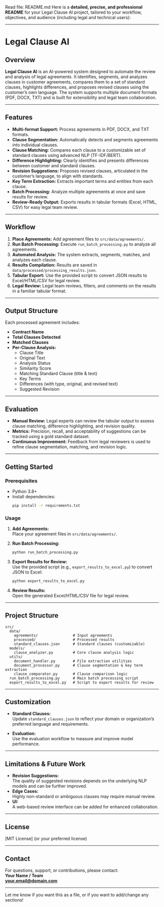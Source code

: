 Read file: README.md
Here is a **detailed, precise, and professional README** for your Legal Clause AI project, tailored to your workflow, objectives, and audience (including legal and technical users):

---

# Legal Clause AI

## Overview

**Legal Clause AI** is an AI-powered system designed to automate the review and analysis of legal agreements. It identifies, segments, and analyzes clauses in customer agreements, compares them to a set of standard clauses, highlights differences, and proposes revised clauses using the customer’s own language. The system supports multiple document formats (PDF, DOCX, TXT) and is built for extensibility and legal team collaboration.

---

## Features

- **Multi-format Support:** Process agreements in PDF, DOCX, and TXT formats.
- **Clause Segmentation:** Automatically detects and segments agreements into individual clauses.
- **Clause Matching:** Compares each clause to a customizable set of standard clauses using advanced NLP (TF-IDF/BERT).
- **Difference Highlighting:** Clearly identifies and presents differences between customer and standard clauses.
- **Revision Suggestions:** Proposes revised clauses, articulated in the customer’s language, to align with standards.
- **Key Term Extraction:** Extracts important terms and entities from each clause.
- **Batch Processing:** Analyze multiple agreements at once and save results for review.
- **Review-Ready Output:** Exports results in tabular formats (Excel, HTML, CSV) for easy legal team review.

---

## Workflow

1. **Place Agreements:** Add agreement files to `src/data/agreements/`.
2. **Run Batch Processing:** Execute `run_batch_processing.py` to analyze all agreements.
3. **Automated Analysis:** The system extracts, segments, matches, and analyzes each clause.
4. **Results Compilation:** Results are saved in `data/processed/processing_results.json`.
5. **Tabular Export:** Use the provided script to convert JSON results to Excel/HTML/CSV for legal review.
6. **Legal Review:** Legal team reviews, filters, and comments on the results in a familiar tabular format.

---

## Output Structure

Each processed agreement includes:
- **Contract Name**
- **Total Clauses Detected**
- **Matched Clauses**
- **Per-Clause Analysis:**
  - Clause Title
  - Original Text
  - Analysis Status
  - Similarity Score
  - Matching Standard Clause (title & text)
  - Key Terms
  - Differences (with type, original, and revised text)
  - Suggested Revision

---

## Evaluation

- **Manual Review:** Legal experts can review the tabular output to assess clause matching, difference highlighting, and revision quality.
- **Metrics:** Precision, recall, and acceptability of suggestions can be tracked using a gold standard dataset.
- **Continuous Improvement:** Feedback from legal reviewers is used to refine clause segmentation, matching, and revision logic.

---

## Getting Started

### Prerequisites

- Python 3.8+
- Install dependencies:
  ```bash
  pip install -r requirements.txt
  ```

### Usage

1. **Add Agreements:**  
   Place your agreement files in `src/data/agreements/`.

2. **Run Batch Processing:**  
   ```bash
   python run_batch_processing.py
   ```

3. **Export Results for Review:**  
   Use the provided script (e.g., `export_results_to_excel.py`) to convert JSON to Excel:
   ```bash
   python export_results_to_excel.py
   ```

4. **Review Results:**  
   Open the generated Excel/HTML/CSV file for legal review.

---

## Project Structure

```
src/
  data/
    agreements/                # Input agreements
    processed/                 # Processed results
    standard_clauses.json      # Standard clauses (customizable)
  models/
    clause_analyzer.py         # Core clause analysis logic
  utils/
    document_handler.py        # File extraction utilities
    document_processor.py      # Clause segmentation & key term extraction
    clause_comparator.py       # Clause comparison logic
  run_batch_processing.py      # Main batch processing script
  export_results_to_excel.py   # Script to export results for review
```

---

## Customization

- **Standard Clauses:**  
  Update `standard_clauses.json` to reflect your domain or organization’s preferred language and requirements.

- **Evaluation:**  
  Use the evaluation workflow to measure and improve model performance.

---

## Limitations & Future Work

- **Revision Suggestions:**  
  The quality of suggested revisions depends on the underlying NLP models and can be further improved.
- **Edge Cases:**  
  Highly non-standard or ambiguous clauses may require manual review.
- **UI:**  
  A web-based review interface can be added for enhanced collaboration.

---

## License

[MIT License] (or your preferred license)

---

## Contact

For questions, support, or contributions, please contact:  
**Your Name / Team**  
**your.email@domain.com**

---

Let me know if you want this as a file, or if you want to add/change any sections!